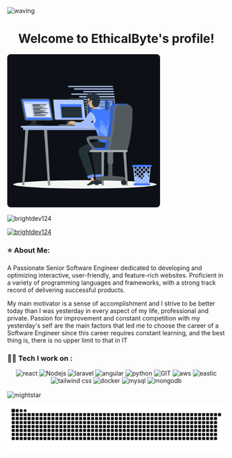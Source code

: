 ![waving](https://capsule-render.vercel.app/api?type=waving&height=200&text=Welcome!&fontAlign=80&fontAlignY=40&color=gradient)

<h1 align="center">
  Welcome to EthicalByte's profile!
</h1>

<img src="/assets/img/7.gif" width="70%" style="border-radius: 8px"/>

<p align="left"> <img src="https://komarev.com/ghpvc/?username=brightdev124&label=Profile%20views&color=0e75b6&style=flat" alt="brightdev124" /> </p>

<p align="left"> <a href="https://github.com/ryo-ma/github-profile-trophy"><img src="https://github-profile-trophy.vercel.app/?username=brightdev124" alt="brightdev124" /></a> </p>

### ⭐ About Me:
A Passionate Senior Software Engineer dedicated to developing and optimizing interactive, user-friendly, and feature-rich websites.
Proficient in a variety of programming languages and frameworks, with a strong track record of delivering successful products.

My main motivator is a sense of accomplishment and I strive to be better today than I was yesterday in every aspect of my life, professional and private. Passion for improvement and constant competition with my yesterday's self are the main factors that led me to choose the career of a Software Engineer since this career requires constant learning, and the best thing is, there is no upper limit
to that in IT

### 🧑‍💻 Tech I work on :

<p align="center">
      <img src="https://www.vectorlogo.zone/logos/reactjs/reactjs-icon.svg" alt="react" width="55" height="55"/> 
      <img src="https://www.vectorlogo.zone/logos/nodejs/nodejs-icon.svg" alt="Nodejs" width="55" height="55"/>
      <img src="https://www.vectorlogo.zone/logos/laravel/laravel-icon.svg" alt="laravel" width="55" height="55"/>
      <img src="https://www.vectorlogo.zone/logos/angular/angular-icon.svg" alt="angular" width="55" height="55"/>
      <img src="https://www.vectorlogo.zone/logos/python/python-icon.svg" alt="python" width="55" height="55"/>
      <img src="https://www.vectorlogo.zone/logos/git-scm/git-scm-icon.svg" alt="GIT" width="55" height="55"/> 
      <img src="https://www.vectorlogo.zone/logos/amazon/amazon-icon.svg" alt="aws" width="55" height="55"/>
      <img src="https://www.vectorlogo.zone/logos/elastic/elastic-icon.svg" alt="eastic" width="55" height="55"/>
      <img src="https://www.vectorlogo.zone/logos/tailwindcss/tailwindcss-icon.svg" alt="tailwind css" width="55" height="55"/>
      <img src="https://www.vectorlogo.zone/logos/docker/docker-official.svg" alt="docker" width="60" height="50"/>
      <img src="https://www.vectorlogo.zone/logos/mysql/mysql-icon.svg" alt="mysql" width="45" height="55"/>
      <img src="https://www.vectorlogo.zone/logos/mongodb/mongodb-icon.svg" alt="mongodb" width="45" height="55"/>
</p>

<p><img align="center" src="https://github-readme-stats.vercel.app/api/top-langs?username=brightdev124&show_icons=true&locale=en&layout=compact" alt="mightstar" /></p>
<picture>
  <source media="(prefers-color-scheme: dark)" srcset="https://raw.githubusercontent.com/mightstar/mightstar/output/github-contribution-grid-snake-dark.svg">
  <source media="(prefers-color-scheme: light)" srcset="https://raw.githubusercontent.com/mightstar/mightstar/output/github-contribution-grid-snake.svg">
  <img alt="github contribution grid snake animation" src="https://raw.githubusercontent.com/mightstar/mightstar/output/github-contribution-grid-snake.svg">
</picture>
